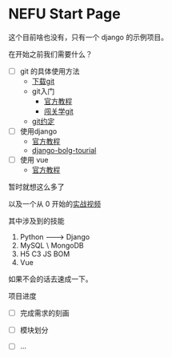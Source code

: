 # NEFU Start Page

这个目前啥也没有，只有一个 django 的示例项目。

在开始之前我们需要什么？

- [ ] git 的具体使用方法
  - [下载git](https://git-scm.com/)
  - git入门
    - [官方教程](https://git-scm.com/book/zh/v2)
    - [闯关学git](https://learngitbranching.js.org/?locale=zh_CN)
  - [git约定](https://www.conventionalcommits.org/zh-hans/v1.0.0/)
- [ ] 使用django
  - [官方教程](https://docs.djangoproject.com/en/3.0/intro/install/)
  - [django-bolg-tourial](https://www.zmrenwu.com/courses/hellodjango-blog-tutorial/)
- [ ] 使用 vue
  - [官方教程](https://cn.vuejs.org/v2/guide/)


暂时就想这么多了

以及一个从 0 开始的[实战视频](https://www.bilibili.com/video/BV1su41127qZ?share_source=copy_web) 


其中涉及到的技能

1. Python ---> Django
2. MySQL \ MongoDB
3. H5 C3 JS BOM
4. Vue

如果不会的话去速成一下。

项目进度
- [ ] 完成需求的刻画
- [ ] 模块划分
- [ ] ...
 